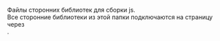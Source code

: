 Файлы сторонних библиотек для сборки js.<br>
Все сторонние библиотеки из этой папки подключаются на страницу через<br>
<code><script type="text/javascript" src="js/libraries/somejslibrary.js"></script></code>.
